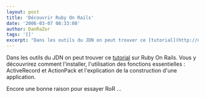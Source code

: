 ```yaml
---
layout: post
title: 'Découvrir Ruby On Rails'
date: '2006-03-07 08:33:08'
author: DanRaZor
tags: '[]'
excerpt: "Dans les outils du JDN on peut trouver ce [tutorial](http://developpeur.journaldunet.com/tutoriel/ruby/060306-rubyonrails-1-0-intro.shtml) sur Ruby On Rails.     \nVous y découvrirez comment l'installer, l'utilisation des fonctions essentielles : ActiveRecord et ActionPack   et l'explication de la construction d'une application.  \n  \n     …"
---
```


Dans les outils du JDN on peut trouver ce [tutorial](http://developpeur.journaldunet.com/tutoriel/ruby/060306-rubyonrails-1-0-intro.shtml) sur Ruby On Rails.
Vous y découvrirez comment l'installer, l'utilisation des fonctions essentielles : ActiveRecord et ActionPack   et l'explication de la construction d'une application.

Encore une bonne raison pour essayer RoR ...
